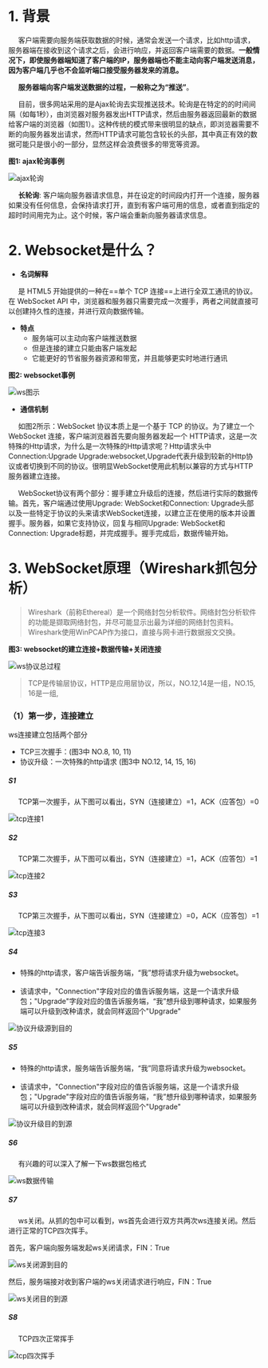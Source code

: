 



# 1. 背景
&nbsp;&nbsp;&nbsp;&nbsp;
客户端需要向服务端获取数据的时候，通常会发送一个请求，比如http请求，服务器端在接收到这个请求之后，会进行响应，并返回客户端需要的数据。**一般情况下，即使服务器端知道了客户端的IP，服务器端也不能主动向客户端发送消息，因为客户端几乎也不会监听端口接受服务器发来的消息。**  

&nbsp;&nbsp;&nbsp;&nbsp;
**服务器端向客户端发送数据的过程，一般称之为“推送”**。  

&nbsp;&nbsp;&nbsp;&nbsp;
目前，很多网站采用的是Ajax轮询去实现推送技术。轮询是在特定的的时间间隔（如每1秒），由浏览器对服务器发出HTTP请求，然后由服务器返回最新的数据给客户端的浏览器（如图1）。这种传统的模式带来很明显的缺点，即浏览器需要不断的向服务器发出请求，然而HTTP请求可能包含较长的头部，其中真正有效的数据可能只是很小的一部分，显然这样会浪费很多的带宽等资源。

**图1: ajax轮询事例**

![ajax轮询](https://github.com/daxiaoHe-Girls/daxiaoHe-Girls.github.io/blob/master/images/images_WebSocket/AJAX%E8%BD%AE%E8%AF%A2.png)

&nbsp;&nbsp;&nbsp;&nbsp;
**长轮询**: 客户端向服务器请求信息，并在设定的时间段内打开一个连接，服务器如果没有任何信息，会保持请求打开，直到有客户端可用的信息，或者直到指定的超时时间用完为止。这个时候，客户端会重新向服务器请求信息。



# 2. Websocket是什么？

- **名词解释**  

&nbsp;&nbsp;&nbsp;&nbsp;
 是 HTML5 开始提供的一种在==单个 TCP 连接==上进行全双工通讯的协议。在 WebSocket API 中，浏览器和服务器只需要完成一次握手，两者之间就直接可以创建持久性的连接，并进行双向数据传输。  
 

- **特点**
    -  服务端可以主动向客户端推送数据
    -  但是连接的建立只能由客户端发起
    -  它能更好的节省服务器资源和带宽，并且能够更实时地进行通讯

**图2: websocket事例**  

![ws图示](https://github.com/daxiaoHe-Girls/daxiaoHe-Girls.github.io/blob/master/images/images_WebSocket/ws%E5%9B%BE%E7%A4%BA.png)

- **通信机制** 

&nbsp;&nbsp;&nbsp;&nbsp;
如图2所示：WebSocket 协议本质上是一个基于 TCP 的协议。为了建立一个 WebSocket 连接，客户端浏览器首先要向服务器发起一个 HTTP请求，这是一次特殊的Http请求，为什么是一次特殊的Http请求呢？Http请求头中Connection:Upgrade Upgrade:websocket,Upgrade代表升级到较新的Http协议或者切换到不同的协议。很明显WebSocket使用此机制以兼容的方式与HTTP服务器建立连接。  

&nbsp;&nbsp;&nbsp;&nbsp;
WebSocket协议有两个部分：握手建立升级后的连接，然后进行实际的数据传输。首先，客户端通过使用Upgrade: WebSocket和Connection: Upgrade头部以及一些特定于协议的头来请求WebSocket连接，以建立正在使用的版本并设置握手。服务器，如果它支持协议，回复与相同Upgrade: WebSocket和Connection: Upgrade标题，并完成握手。握手完成后，数据传输开始。
                 

# 3. WebSocket原理（Wireshark抓包分析）

> Wireshark（前称Ethereal）是一个网络封包分析软件。网络封包分析软件的功能是撷取网络封包，并尽可能显示出最为详细的网络封包资料。  
Wireshark使用WinPCAP作为接口，直接与网卡进行数据报文交换。

**图3: websocket的建立连接+数据传输+关闭连接**

![ws协议总过程](https://github.com/daxiaoHe-Girls/daxiaoHe-Girls.github.io/blob/master/images/images_WebSocket/ws%E5%8D%8F%E8%AE%AE%E6%80%BB%E8%BF%87%E7%A8%8B.png)

> TCP是传输层协议，HTTP是应用层协议，所以，NO.12,14是一组，NO.15, 16是一组,

### （1）第一步，连接建立  

ws连接建立包括两个部分
- TCP三次握手：(图3中 NO.8, 10, 11)
- 协议升级：一次特殊的http请求 (图3中 NO.12, 14, 15, 16)

##### S1
&nbsp;&nbsp;&nbsp;&nbsp;
TCP第一次握手，从下图可以看出，SYN（连接建立）=1，ACK（应答包）=0

![tcp连接1](https://github.com/daxiaoHe-Girls/daxiaoHe-Girls.github.io/blob/master/images/images_WebSocket/tcp%E8%BF%9E%E6%8E%A51.png)

##### S2
&nbsp;&nbsp;&nbsp;&nbsp;
TCP第二次握手，从下图可以看出，SYN（连接建立）=1，ACK（应答包）=1

![tcp连接2](https://github.com/daxiaoHe-Girls/daxiaoHe-Girls.github.io/blob/master/images/images_WebSocket/tcp%E8%BF%9E%E6%8E%A52.png)

##### S3
&nbsp;&nbsp;&nbsp;&nbsp;
TCP第三次握手，从下图可以看出，SYN（连接建立）=0，ACK（应答包）=1

![tcp连接3](https://github.com/daxiaoHe-Girls/daxiaoHe-Girls.github.io/blob/master/images/images_WebSocket/tcp%E8%BF%9E%E6%8E%A53.png)

##### S4

- 特殊的http请求，客户端告诉服务端，“我”想将请求升级为websocket。  
&nbsp;&nbsp;&nbsp;&nbsp;
- 该请求中，"Connection"字段对应的值告诉服务端，这是一个请求升级包；"Upgrade"字段对应的值告诉服务端，“我”想升级到哪种请求，如果服务端可以升级到改种请求，就会同样返回个"Upgrade"

![协议升级源到目的](https://github.com/daxiaoHe-Girls/daxiaoHe-Girls.github.io/blob/master/images/images_WebSocket/%E5%8D%8F%E8%AE%AE%E5%8D%87%E7%BA%A7%E6%BA%90%E5%88%B0%E7%9B%AE%E7%9A%84.png)


##### S5
- 特殊的http请求，服务端告诉服务端，“我”同意将请求升级为websocket。  
&nbsp;&nbsp;&nbsp;&nbsp;
- 该请求中，"Connection"字段对应的值告诉服务端，这是一个请求升级包；"Upgrade"字段对应的值告诉服务端，“我”想升级到哪种请求，如果服务端可以升级到改种请求，就会同样返回个"Upgrade"

![协议升级目的到源](https://github.com/daxiaoHe-Girls/daxiaoHe-Girls.github.io/blob/master/images/images_WebSocket/%E5%8D%8F%E8%AE%AE%E5%8D%87%E7%BA%A7%E7%9B%AE%E7%9A%84%E5%88%B0%E6%BA%90.png)


##### S6
&nbsp;&nbsp;&nbsp;&nbsp;
有兴趣的可以深入了解一下ws数据包格式

![ws数据传输](https://github.com/daxiaoHe-Girls/daxiaoHe-Girls.github.io/blob/master/images/images_WebSocket/ws%E6%95%B0%E6%8D%AE%E4%BC%A0%E8%BE%93.png)

##### S7
&nbsp;&nbsp;&nbsp;&nbsp;
ws关闭。从抓的包中可以看到，ws首先会进行双方共两次ws连接关闭。然后进行正常的TCP四次挥手。

首先，客户端向服务端发起ws关闭请求，FIN：True

![ws关闭源到目的](https://github.com/daxiaoHe-Girls/daxiaoHe-Girls.github.io/blob/master/images/images_WebSocket/ws%E5%85%B3%E9%97%AD1.png)

然后，服务端接对收到客户端的ws关闭请求进行响应，FIN：True

![ws关闭目的到源](https://github.com/daxiaoHe-Girls/daxiaoHe-Girls.github.io/blob/master/images/images_WebSocket/ws%E5%85%B3%E9%97%AD2.png)


##### S8 
&nbsp;&nbsp;&nbsp;&nbsp;
TCP四次正常挥手

![tcp四次挥手](https://github.com/daxiaoHe-Girls/daxiaoHe-Girls.github.io/blob/master/images/images_WebSocket/tcp%E5%9B%9B%E6%AC%A1%E6%8C%A5%E6%89%8B.png)







